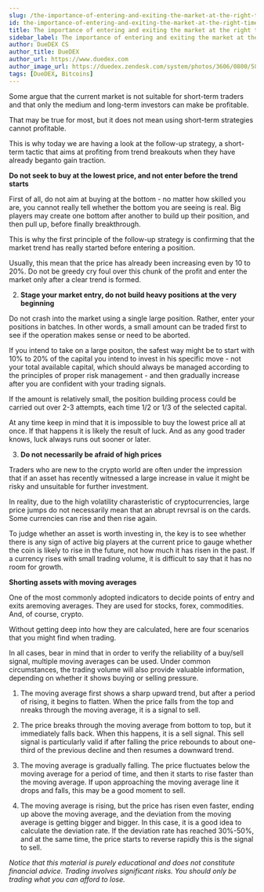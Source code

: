 ```yaml
---
slug: /the-importance-of-entering-and-exiting-the-market-at-the-right-time
id: the-importance-of-entering-and-exiting-the-market-at-the-right-time
title: The importance of entering and exiting the market at the right time
sidebar_label: The importance of entering and exiting the market at the right time
author: DueDEX CS
author_title: DueDEX
author_url: https://www.duedex.com
author_image_url: https://duedex.zendesk.com/system/photos/3606/0800/5893/twitter4.png
tags: [DueDEX, Bitcoins]
---
```


Some argue that the current market is not suitable for short-term traders and that only the medium and long-term investors can make be profitable.
<!--truncate-->


That may be true for most, but it does not mean using short-term strategies cannot profitable.

This is why today we are having a look at the follow-up strategy, a short-term tactic that aims at profiting from trend breakouts when they have already beganto gain traction.

**Do not seek to buy at the lowest price, and not enter before the trend starts**

First of all, do not aim at buying at the bottom - no matter how skilled you are, you cannot really tell whether the bottom you are seeing is real. Big players may create one bottom after another to build up their position, and then pull up, before finally breakthrough.

This is why the first principle of the follow-up strategy is confirming that the market trend has really started before entering a position.

Usually, this mean that the price has already been increasing even by 10 to 20%. Do not be greedy cry foul over this chunk of the profit and enter the market only after a clear trend is formed.

2.  **Stage your market entry, do not build heavy positions at the very beginning**

Do not crash into the market using a single large position. Rather, enter your positions in batches. In other words, a small amount can be traded first to see if the operation makes sense or need to be aborted.

If you intend to take on a large positon, the safest way might be to start with 10% to 20% of the capital you intend to invest in his specific move - not your total available capital, which should always be managed according to the principles of proper risk management - and then gradually increase after you are confident with your trading signals.

If the amount is relatively small, the position building process could be carried out over 2-3 attempts, each time 1/2 or 1/3 of the selected capital.

At any time keep in mind that it is impossible to buy the lowest price all at once. If that happens it is likely the result of luck. And as any good trader knows, luck always runs out sooner or later.

3.  **Do not necessarily be afraid of high prices**

Traders who are new to the crypto world are often under the impression that if an asset has recently witnessed a large increase in value it might be risky and unsuitable for further investment.

In reality, due to the high volatility charasteristic of cryptocurrencies, large price jumps do not necessarily mean that an abrupt revrsal is on the cards. Some currencies can rise and then rise again.

To judge whether an asset is worth investing in, the key is to see whether there is any sign of active big players at the current price to gauge whether the coin is likely to rise in the future, not how much it has risen in the past. If a currency rises with small trading volume, it is difficult to say that it has no room for growth.

**Shorting assets with moving averages**

One of the most commonly adopted indicators to decide points of entry and exits aremoving averages. They are used for stocks, forex, commodities. And, of course, crypto.

Without getting deep into how they are calculated, here are four scenarios that you might find when trading.

In all cases, bear in mind that in order to verify the reliability of a buy/sell signal, multiple moving averages can be used. Under common circumstances, the trading volume will also provide valuable information, depending on whether it shows buying or selling pressure.

1. The moving average first shows a sharp upward trend, but after a period of rising, it begins to flatten. When the price falls from the top and nreaks through the moving average, it is a signal to sell.

2. The price breaks through the moving average from bottom to top, but it immediately falls back. When this happens, it is a sell signal. This sell signal is particularly valid if after falling the price rebounds to about one-third of the previous decline and then resumes a downward trend.

3. The moving average is gradually falling. The price fluctuates below the moving average for a period of time, and then it starts to rise faster than the moving average. If upon approaching the moving average line it drops and falls, this may be a good moment to sell.

4. The moving average is rising, but the price has risen even faster, ending up above the moving average, and the deviation from the moving average is getting bigger and bigger. In this case, it is a good idea to calculate the deviation rate. If the deviation rate has reached 30%-50%, and at the same time, the price starts to reverse rapidly this is the signal to sell.

_Notice that this material is purely educational and does not constitute financial advice. Trading involves significant risks. You should only be trading what you can afford to lose._
